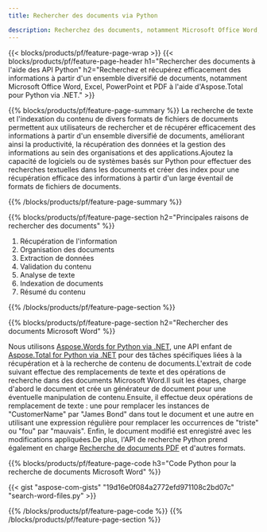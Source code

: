 ```yaml
---
title: Rechercher des documents via Python

description: Recherchez des documents, notamment Microsoft Office Word, Excel, PowerPoint, PDF via votre application Python. Recherchez des documents en ligne via l'application.
---
```


{{< blocks/products/pf/feature-page-wrap >}}
{{< blocks/products/pf/feature-page-header h1="Rechercher des documents à l'aide des API Python" h2="Recherchez et récupérez efficacement des informations à partir d'un ensemble diversifié de documents, notamment Microsoft Office Word, Excel, PowerPoint et PDF à l'aide d'Aspose.Total pour Python via .NET." >}}

{{% blocks/products/pf/feature-page-summary %}}
La recherche de texte et l'indexation du contenu de divers formats de fichiers de documents permettent aux utilisateurs de rechercher et de récupérer efficacement des informations à partir d'un ensemble diversifié de documents, améliorant ainsi la productivité, la récupération des données et la gestion des informations au sein des organisations et des applications.Ajoutez la capacité de logiciels ou de systèmes basés sur Python pour effectuer des recherches textuelles dans les documents et créer des index pour une récupération efficace des informations à partir d'un large éventail de formats de fichiers de documents.

{{% /blocks/products/pf/feature-page-summary  %}}

{{% blocks/products/pf/feature-page-section  h2="Principales raisons de rechercher des documents" %}}

1. Récupération de l'information
1. Organisation des documents
1. Extraction de données
1. Validation du contenu
1. Analyse de texte
1. Indexation de documents
1. Résumé du contenu

{{% /blocks/products/pf/feature-page-section %}}

{{% blocks/products/pf/feature-page-section  h2="Rechercher des documents Microsoft Word" %}}

Nous utilisons [Aspose.Words for Python via .NET](https://products.aspose.com/words/python-net/), une API enfant de [Aspose.Total for Python via .NET](https://products.aspose.com/total/python-net/) pour des tâches spécifiques liées à la récupération et à la recherche de contenu de documents.L'extrait de code suivant effectue des remplacements de texte et des opérations de recherche dans des documents Microsoft Word.Il suit les étapes, charge d'abord le document et crée un générateur de document pour une éventuelle manipulation de contenu.Ensuite, il effectue deux opérations de remplacement de texte : une pour remplacer les instances de "CustomerName" par "James Bond" dans tout le document et une autre en utilisant une expression régulière pour remplacer les occurrences de "triste" ou "fou" par "mauvais". Enfin, le document modifié est enregistré avec les modifications appliquées.De plus, l'API de recherche Python prend également en charge [Recherche de documents PDF](https://products.aspose.com/total/python-net/search/pdf/) et d'autres formats.

{{% blocks/products/pf/feature-page-code h3="Code Python pour la recherche de documents Microsoft Word" %}}

{{< gist "aspose-com-gists" "19d16e0f084a2772efd971108c2bd07c" "search-word-files.py" >}}

{{% /blocks/products/pf/feature-page-code  %}}
{{% /blocks/products/pf/feature-page-section %}}
